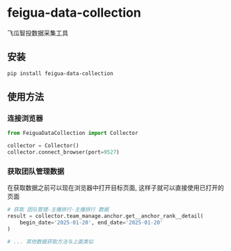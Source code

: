 # feigua-data-collection
飞瓜智投数据采集工具

## 安装
```bash
pip install feigua-data-collection
```

## 使用方法
### 连接浏览器
```python
from FeiguaDataCollection import Collector

collector = Collector()
collector.connect_browser(port=9527)

```

### 获取团队管理数据

在获取数据之前可以现在浏览器中打开目标页面, 这样子就可以直接使用已打开的页面

```python
# 获取 团队管理-主播排行-主播排行 数据
result = collector.team_manage.anchor.get__anchor_rank__detail(
    begin_date='2025-01-20', end_date='2025-01-20'
)

# ... 其他数据获取方法与上面类似
```